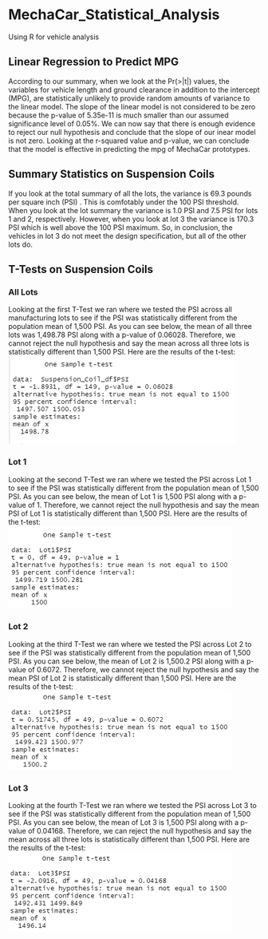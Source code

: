# MechaCar_Statistical_Analysis
Using R for vehicle analysis

## Linear Regression to Predict MPG
According to our summary, when we look at the Pr(>|t|) values, the variables for vehicle length and ground clearance in addition to the intercept (MPG), are statistically unlikely to provide random amounts of variance to the linear model. The slope of the linear model is not considered to be zero because the p-value of 5.35e-11 is much smaller than our assumed significance level of 0.05%. We can now say that there is enough evidence to reject our null hypothesis and conclude that the slope of our inear model is not zero. Looking at the r-squared value and p-value, we can conclude that the model is effective in predicting the mpg of MechaCar prototypes.

## Summary Statistics on Suspension Coils
If you look at the total summary of all the lots, the variance is 69.3 pounds per square inch (PSI) . This is comfotably under the 100 PSI threshold. When you look at the lot summary the variance is 1.0 PSI and 7.5 PSI for lots 1 and 2, respectively. However, when you look at lot 3 the variance is 170.3 PSI which is well above the 100 PSI maximum. So, in conclusion, the vehicles in lot 3 do not meet the design specification, but all of the other lots do.

## T-Tests on Suspension Coils
### All Lots
Looking at the first T-Test we ran where we tested the PSI across all manufacturing lots to see if the PSI was statistically different from the population mean of 1,500 PSI. As you can see below, the mean of all three lots was 1,498.78 PSI along with a p-value of 0.06028. Therefore, we cannot reject the null hypothesis and say the mean across all three lots is statistically different than 1,500 PSI. Here are the results of the t-test:
![](Resources/All_Lots.PNG)

### Lot 1
Looking at the second T-Test we ran where we tested the PSI across Lot 1 to see if the PSI was statistically different from the population mean of 1,500 PSI. As you can see below, the mean of Lot 1 is  1,500 PSI along with a p-value of 1. Therefore, we cannot reject the null hypothesis and say the mean PSI of Lot 1 is statistically different than 1,500 PSI. Here are the results of the t-test:
![](Resources/Lot1.PNG)

### Lot 2
Looking at the third T-Test we ran where we tested the PSI across Lot 2 to see if the PSI was statistically different from the population mean of 1,500 PSI. As you can see below, the mean of Lot 2 is  1,500.2 PSI along with a p-value of 0.6072. Therefore, we cannot reject the null hypothesis and say the mean PSI of Lot 2 is statistically different than 1,500 PSI. Here are the results of the t-test:
![](Resources/Lot2.PNG)

### Lot 3
Looking at the fourth T-Test we ran where we tested the PSI across Lot 3 to see if the PSI was statistically different from the population mean of 1,500 PSI. As you can see below, the mean of Lot 3 is  1,500 PSI along with a p-value of 0.04168. Therefore, we can reject the null hypothesis and say the mean across all three lots is statistically different than 1,500 PSI. Here are the results of the t-test:
![](Resources/Lot3.PNG)








